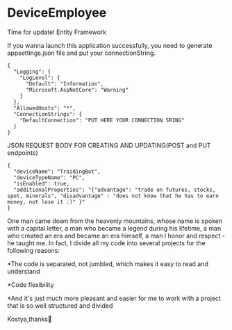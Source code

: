 # DeviceEmployee
Time for update! Entity Framework

If you wanna launch this application successfully, you need to generate appsettings.json file and put your connectionString.

```
{
  "Logging": {
    "LogLevel": {
      "Default": "Information",
      "Microsoft.AspNetCore": "Warning"
    }
  },
  "AllowedHosts": "*",
  "ConnectionStrings": {
    "DefaultConnection": "PUT HERE YOUR CONNECTION SRING"
  }
}
```
JSON REQUEST BODY FOR CREATING AND UPDATING(POST and PUT endpoints)
```
{
  "deviceName": "TraidingBot",
  "deviceTypeName": "PC",
  "isEnabled": true,
  "additionalProperties": "{"advantage": "trade on futures, stocks, spot, minerals", "disadvantage" : "does not know that he has to earn money, not lose it :)" }"
}
```

One man came down from the heavenly mountains, whose name is spoken with a capital letter, a man who became a legend during his lifetime, a man who created an era and became an era himself, a man I honor and respect - he taught me. In fact, I divide all my code into several projects for the following reasons:

*The code is separated, not jumbled, which makes it easy to read and understand

*Code flexibility

*And it's just much more pleasant and easier for me to work with a project that is so well structured and divided


Kostya,thanks🤝
